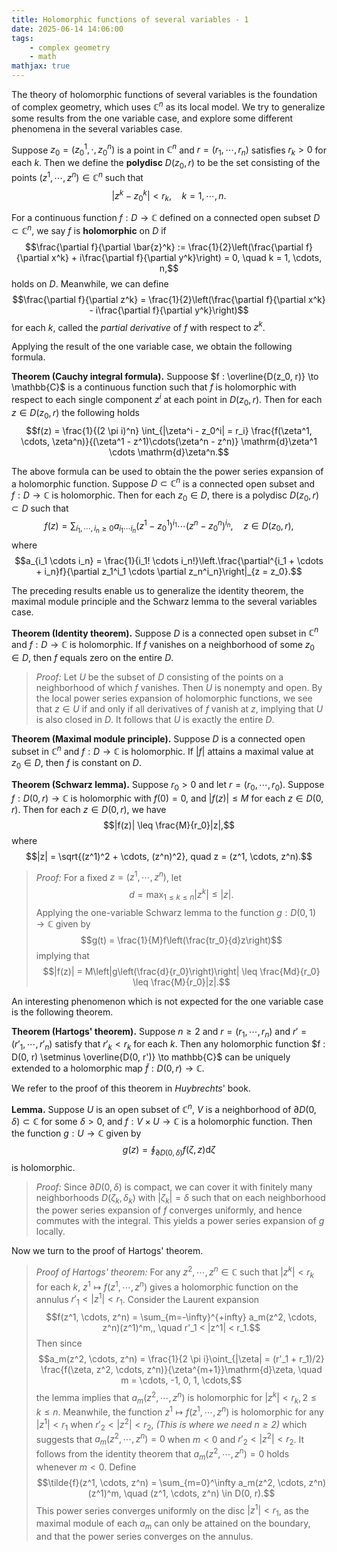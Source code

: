 ```yaml
---
title: Holomorphic functions of several variables - 1
date: 2025-06-14 14:06:00
tags:
	- complex geometry
	- math
mathjax: true
---
```


The theory of holomorphic functions of several variables is the foundation of complex geometry, which uses $\mathbb{C}^n$ as its local model. We try to generalize some results from the one variable case, and explore some different phenomena in the several variables case. 

Suppose $z_0 = (z_0^1, \cdot, z_0^n)$ is a point in $\mathbb{C}^n$ and $r = (r_1, \cdots, r_n)$ satisfies $r_k > 0$ for each $k$. Then we define the **polydisc** $D(z_0, r)$ to be the set consisting of the points $(z^1, \cdots,  z^n) \in \mathbb{C}^n$ such that $$|z^k - z_0^k| < r_k, \quad k = 1, \cdots, n.$$ 

For a continuous function $f : D \to \mathbb{C}$ defined on a connected open subset $D \subset \mathbb{C}^n$, we say $f$ is **holomorphic** on $D$ if $$\frac{\partial f}{\partial \bar{z}^k} := \frac{1}{2}\left(\frac{\partial f}{\partial x^k} + i\frac{\partial f}{\partial y^k}\right) = 0, \quad k = 1, \cdots, n,$$ holds on $D$. Meanwhile, we can define $$\frac{\partial f}{\partial z^k} = \frac{1}{2}\left(\frac{\partial f}{\partial x^k} - i\frac{\partial f}{\partial y^k}\right)$$ for each $k$, called the *partial derivative* of $f$ with respect to $z^k$. 

Applying the result of the one variable case, we obtain the following formula.

**Theorem (Cauchy integral formula).** Suppoose $f : \overline{D(z_0, r)} \to \mathbb{C}$ is a continuous function such that $f$ is holomorphic with respect to each single component $z^i$ at each point in $D(z_0, r)$. Then for each $z \in D(z_0, r)$ the following holds $$f(z) = \frac{1}{(2 \pi i)^n} \int_{|\zeta^i - z_0^i| = r_i} \frac{f(\zeta^1, \cdots, \zeta^n)}{(\zeta^1 - z^1)\cdots(\zeta^n - z^n)} \mathrm{d}\zeta^1 \cdots \mathrm{d}\zeta^n.$$

The above formula can be used to obtain the the power series expansion of a holomorphic function. Suppose $D \subset \mathbb{C}^n$ is a connected open subset and $f : D \to \mathbb{C}$ is holomorphic. Then for each $z_0 \in D$, there is a polydisc $D(z_0, r) \subset D$ such that $$f(z) = \sum_{i_1, \cdots, i_n \geq 0} a_{i_1 \cdots i_n} (z^1 - z_0^1)^{i_1} \cdots (z^n - z_0^n)^{i_n}, \quad z \in D(z_0, r),$$ where $$a_{i_1 \cdots i_n} = \frac{1}{i_1! \cdots i_n!}\left.\frac{\partial^{i_1 + \cdots + i_n}f}{\partial z_1^i_1 \cdots \partial z_n^i_n}\right|_{z = z_0}.$$

The preceding results enable us to generalize the identity theorem, the maximal module principle and the Schwarz lemma to the several variables case. 

**Theorem (Identity theorem).** Suppose $D$ is a connected open subset in $\mathbb{C}^n$ and $f : D \to \mathbb{C}$ is holomorphic. If $f$ vanishes on a neighborhood of some $z_0 \in D$, then $f$ equals zero on the entire $D$.

> *Proof:* Let $U$ be the subset of $D$ consisting of the points on a neighborhood of which $f$ vanishes. Then $U$ is nonempty and open. By the local power series expansion of holomorphic functions, we see that $z \in U$ if and only if all derivatives of $f$ vanish at $z$, implying that $U$ is also closed in $D$. It follows that $U$ is exactly the entire $D$.

**Theorem (Maximal module principle).** Suppose $D$ is a connected open subset in $\mathbb{C}^n$ and $f : D \to \mathbb{C}$ is holomorphic. If $|f|$ attains a maximal value at $z_0 \in D$, then $f$ is constant on $D$.

**Theorem (Schwarz lemma).** Suppose $r_0 > 0$ and let $r = (r_0, \cdots, r_0)$. Suppose $f : D(0, r) \to \mathbb{C}$ is holomorphic with $f(0) = 0$, and $|f(z)| \leq M$ for each $z \in D(0, r)$. Then for each $z \in D(0, r)$, we have $$|f(z)| \leq \frac{M}{r_0}|z|,$$ where $$|z| = \sqrt{(z^1)^2 + \cdots, (z^n)^2}, quad z = (z^1, \cdots, z^n).$$

> *Proof:* For a fixed $z = (z^1, \cdots, z^n)$, let $$d = \max_{1 \leq k \leq n} |z^k| \leq |z|.$$ Applying the one-variable Schwarz lemma to the function $g : D(0, 1) \to \mathbb{C}$ given by $$g(t) = \frac{1}{M}f\left(\frac{tr_0}{d}z\right)$$ implying that $$|f(z)| = M\left|g\left(\frac{d}{r_0}\right)\right| \leq \frac{Md}{r_0} \leq \frac{M}{r_0}|z|.$$

An interesting phenomenon which is not expected for the one variable case is the following theorem.

**Theorem (Hartogs' theorem).** Suppose $n \geq 2$ and $r = (r_1, \cdots, r_n)$ and $r' = (r'_1, \cdots, r'_n)$ satisfy that $r'_k < r_k$ for each $k$. Then any holomorphic function $f : D(0, r) \setminus \overline{D(0, r')} \to mathbb{C}$ can be uniquely extended to a holomorphic map $\tilde{f} : D(0, r) \to \mathbb{C}$. 

We refer to the proof of this theorem in *Huybrechts*' book. 

**Lemma.** Suppose $U$ is an open subset of $\mathbb{C}^n$, $V$ is a neighborhood of $\partial D(0, \delta) \subset \mathbb{C}$ for some $\delta > 0$, and $f : V \times U \to \mathbb{C}$ is a holomorphic function. Then the function $g : U \to \mathbb{C}$ given by $$g(z) = \oint_{\partial D(0, \delta)} f(\zeta, z) \mathrm{d}\zeta$$ is holomorphic.

> *Proof:* Since $\partial D(0, \delta)$ is compact, we can cover it with finitely many neighborhoods $D(\zeta_k, \delta_k)$ with $|\zeta_k| = \delta$ such that on each neighborhood the power series expansion of $f$ converges uniformly, and hence commutes with the integral. This yields a power series expansion of $g$ locally.

Now we turn to the proof of Hartogs' theorem.

> *Proof of Hartogs' theorem:* For any $z^2, \cdots, z^n \in \mathbb{C}$ such that $|z^k| < r_k$ for each $k$, $z^1 \mapsto f(z^1, \cdots, z^n)$ gives a holomorphic function on the annulus $r'_1 < |z^1| < r_1$. Consider the Laurent expansion $$f(z^1, \cdots, z^n) = \sum_{m=-\infty}^{+infty} a_m(z^2, \cdots, z^n)(z^1)^m,, \quad r'_1 < |z^1| < r_1.$$ Then since $$a_m(z^2, \cdots, z^n) = \frac{1}{2 \pi i}\oint_{|\zeta| = (r'_1 + r_1)/2} \frac{f(\zeta, z^2, \cdots, z^n)}{\zeta^{m+1}}\mathrm{d}\zeta, \quad m = \cdots, -1, 0, 1, \cdots,$$ the lemma implies that $a_m(z^2, \cdots, z^n)$ is holomorphic for $|z^k| < r_k, 2 \leq k \leq n$. Meanwhile, the function $z^1 \mapsto f(z^1, \cdots, z^n)$ is holomorphic for any $|z^1| < r_1$ when $r'_2 < |z^2| < r_2$, *(This is where we need $n \geq 2$)* which suggests that $a_m(z^2, \cdots, z^n) = 0$ when $m < 0$ and $r'_2 < |z^2| < r_2$. It follows from the identity theorem that $a_m(z^2, \cdots, z^n) = 0$ holds whenever $m < 0$. Define $$\tilde{f}(z^1, \cdots, z^n) = \sum_{m=0}^\infty a_m(z^2, \cdots, z^n)(z^1)^m, \quad (z^1, \cdots, z^n) \in D(0, r).$$ This power series converges uniformly on the disc $|z^1| < r_1$, as the maximal module of each $a_m$ can only be attained on the boundary, and that the power series converges on the annulus. 